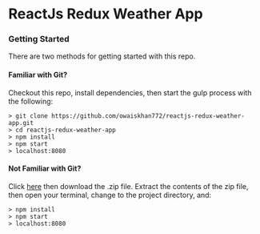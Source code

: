 # ReactJs Redux Weather App

### Getting Started

There are two methods for getting started with this repo.

#### Familiar with Git?
Checkout this repo, install dependencies, then start the gulp process with the following:

```
> git clone https://github.com/owaiskhan772/reactjs-redux-weather-app.git
> cd reactjs-redux-weather-app
> npm install
> npm start
> localhost:8080
```

#### Not Familiar with Git?
Click [here](https://github.com/owaiskhan772/reactjs-redux-weather-app) then download the .zip file.  Extract the contents of the zip file, then open your terminal, change to the project directory, and:

```
> npm install
> npm start
> localhost:8080
```

